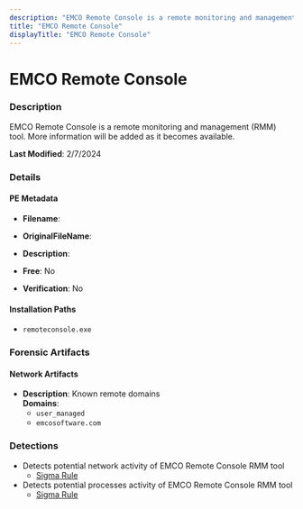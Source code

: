 ```yaml
---
description: "EMCO Remote Console is a remote monitoring and management (RMM) tool. More information will be added as it becomes available."
title: "EMCO Remote Console"
displayTitle: "EMCO Remote Console"
---
```




# EMCO Remote Console


### Description

EMCO Remote Console is a remote monitoring and management (RMM) tool. More information will be added as it becomes available.



**Last Modified**: 2/7/2024

### Details


#### PE Metadata
- **Filename**: 
- **OriginalFileName**: 
- **Description**: 


- **Free**: No

- **Verification**: No




#### Installation Paths
- `remoteconsole.exe`

### Forensic Artifacts




#### Network Artifacts
- **Description**: Known remote domains
<br/>**Domains**:
    - `user_managed`
    - `emcosoftware.com`


### Detections
- Detects potential network activity of EMCO Remote Console RMM tool
  - [Sigma Rule](https://github.com/magicsword-io/LOLRMM/blob/main/detections/sigma/emco_remote_console_network_sigma.yml)
- Detects potential processes activity of EMCO Remote Console RMM tool
  - [Sigma Rule](https://github.com/magicsword-io/LOLRMM/blob/main/detections/sigma/emco_remote_console_processes_sigma.yml)



